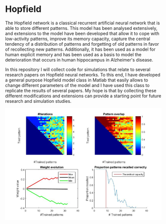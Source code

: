 # Hopfield

The Hopfield network is a classical recurrent artificial neural network that is able to store different patterns. This model has been analysed extensively, and extensions to the model have been developed that allow it to cope with low-activity patterns, improve its memory capacity, capture the central tendency of a distribution of patterns and forgetting of old patterns in favor of recollecting new patterns. Additionally, it has been used as a model for human explicit memory and has been used as a basis to model the deterioration that occurs in human hippocampus in Alzheimer's disease.

In this repository I will collect code for simulations that relate to several research papers on Hopfield neural networks. To this end, I have developed a general purpose Hopfield model class in Matlab that easily allows to change different parameters of the model and I have used this class to replicate the results of several papers. My hope is that by collecting these different modifications and extensions can provide a starting point for future research and simulation studies.

![Hopfield demo](/hopfield_demo.jpg?raw=true)
